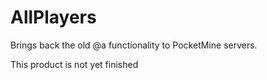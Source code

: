 # AllPlayers
Brings back the old @a functionality to PocketMine servers.

This product is not yet finished
